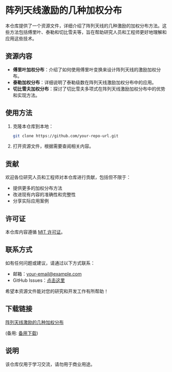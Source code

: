 # 阵列天线激励的几种加权分布

本仓库提供了一个资源文件，详细介绍了阵列天线的几种激励的加权分布方法。这些方法包括傅里叶、泰勒和切比雪夫等，旨在帮助研究人员和工程师更好地理解和应用这些技术。

## 资源内容

- **傅里叶加权分布**：介绍了如何使用傅里叶变换来设计阵列天线的激励加权分布。
- **泰勒加权分布**：详细说明了泰勒级数在阵列天线激励加权分布中的应用。
- **切比雪夫加权分布**：探讨了切比雪夫多项式在阵列天线激励加权分布中的优势和实现方法。

## 使用方法

1. 克隆本仓库到本地：
   ```bash
   git clone https://github.com/your-repo-url.git
   ```
2. 打开资源文件，根据需要查阅相关内容。

## 贡献

欢迎各位研究人员和工程师对本仓库进行贡献，包括但不限于：
- 提供更多的加权分布方法
- 改进现有内容的准确性和完整性
- 分享实际应用案例

## 许可证

本仓库内容遵循 [MIT 许可证](LICENSE)。

## 联系方式

如有任何问题或建议，请通过以下方式联系：
- 邮箱：your-email@example.com
- GitHub Issues：[点击这里](https://github.com/your-repo-url/issues)

希望本资源文件能对您的研究和开发工作有所帮助！

## 下载链接
[阵列天线激励的几种加权分布]() 

(备用: [备用下载](https://pan.baidu.com/s/1TbN8FNOvkza5KTi5hwVpUg?pwd=1234))

## 说明

该仓库仅用于学习交流，请勿用于商业用途。
